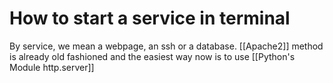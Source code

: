 # How to start a service in terminal

By service, we mean a webpage, an ssh or a database. [[Apache2]] method is already old fashioned and the easiest way now is to use [[Python's Module http.server]]
